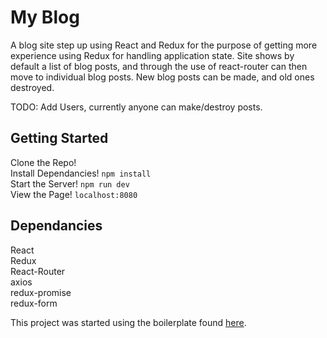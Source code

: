 # My Blog

A blog site step up using React and Redux for the purpose of getting more experience using Redux for handling application state. Site shows by default a list of blog posts, and through the use of react-router can then move to individual blog posts. New blog posts can be made, and old ones destroyed.

TODO: Add Users, currently anyone can make/destroy posts.  

## Getting Started

Clone the Repo!  
Install Dependancies! `npm install`  
Start the Server! `npm run dev`  
View the Page! `localhost:8080`  

## Dependancies

React  
Redux  
React-Router  
axios  
redux-promise  
redux-form  

This project was started using the boilerplate found [here](https://github.com/MarkZsombor/ReduxSimpleStarter).
